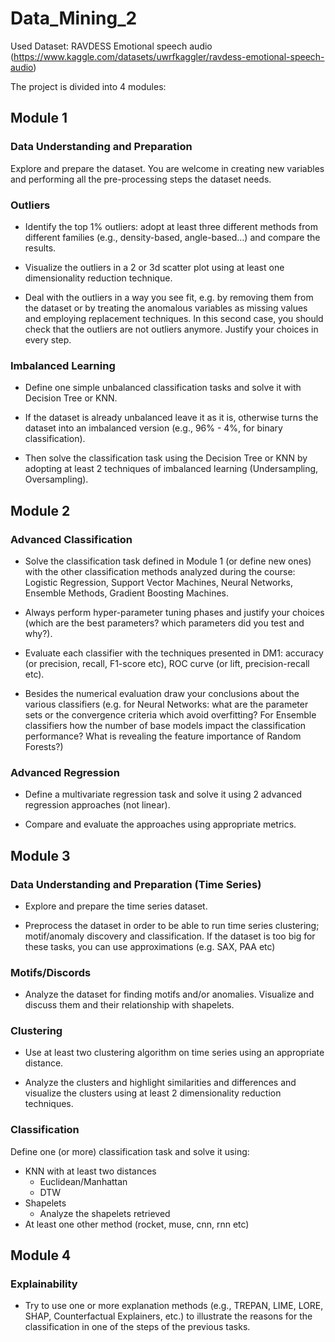 # Data_Mining_2
Used Dataset: RAVDESS Emotional speech audio (https://www.kaggle.com/datasets/uwrfkaggler/ravdess-emotional-speech-audio)

The project is divided into 4 modules:

## Module 1
### Data Understanding and Preparation

Explore and prepare the dataset. You are welcome in creating new variables and
performing all the pre-processing steps the dataset needs.

### Outliers

- Identify the top 1% outliers: adopt at least three different methods
from different families (e.g., density-based, angle-based…) and
compare the results.

- Visualize the outliers in a 2 or 3d scatter plot using at least one
dimensionality reduction technique.

- Deal with the outliers in a way you see fit, e.g. by removing them from
the dataset or by treating the anomalous variables as missing values
and employing replacement techniques. In this second case, you
should check that the outliers are not outliers anymore. Justify your
choices in every step.

### Imbalanced Learning

- Define one simple unbalanced classification tasks and solve it with
Decision Tree or KNN.

- If the dataset is already unbalanced leave it as it is, otherwise turns
the dataset into an imbalanced version (e.g., 96% - 4%, for binary
classification).

- Then solve the classification task using the Decision Tree or KNN by
adopting at least 2 techniques of imbalanced learning (Undersampling,
Oversampling).

## Module 2

### Advanced Classification
- Solve the classification task defined in Module 1 (or define new ones) with the
other classification methods analyzed during the course: Logistic Regression,
Support Vector Machines, Neural Networks, Ensemble Methods, Gradient Boosting
Machines.

- Always perform hyper-parameter tuning phases and justify your choices (which
are the best parameters? which parameters did you test and why?).

- Evaluate each classifier with the techniques presented in DM1: accuracy (or
precision, recall, F1-score etc), ROC curve (or lift, precision-recall etc).

- Besides the numerical evaluation draw your conclusions about the various
classifiers (e.g. for Neural Networks: what are the parameter sets or the
convergence criteria which avoid overfitting? For Ensemble classifiers how the
number of base models impact the classification performance? What is revealing
the feature importance of Random Forests?)

### Advanced Regression

- Define a multivariate regression task and solve it using 2 advanced
regression approaches (not linear).

- Compare and evaluate the approaches using appropriate metrics.

## Module 3 

### Data Understanding and Preparation (Time Series)

- Explore and prepare the time series dataset.
  
- Preprocess the dataset in order to be able to run time series
clustering; motif/anomaly discovery and classification. If the dataset is
too big for these tasks, you can use approximations (e.g. SAX, PAA etc)

### Motifs/Discords
- Analyze the dataset for finding motifs and/or anomalies. Visualize and
discuss them and their relationship with shapelets.
### Clustering
- Use at least two clustering algorithm on time series using an
appropriate distance.

- Analyze the clusters and highlight similarities and differences and
visualize the clusters using at least 2 dimensionality reduction
techniques.

### Classification
Define one (or more) classification task and solve it using:
- KNN with at least two distances
  - Euclidean/Manhattan
  - DTW
- Shapelets
  - Analyze the shapelets retrieved
- At least one other method (rocket, muse, cnn, rnn etc)

## Module 4

### Explainability

- Try to use one or more explanation methods (e.g., TREPAN, LIME,
LORE, SHAP, Counterfactual Explainers, etc.) to illustrate the reasons for
the classification in one of the steps of the previous tasks.


